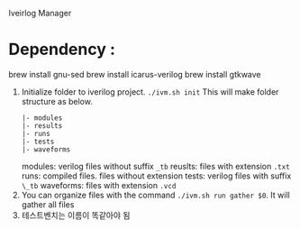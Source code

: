 Iveirlog Manager

# Dependency :

brew install gnu-sed
brew install icarus-verilog
brew install gtkwave

1. Initialize folder to iverilog project.
   `./ivm.sh init`
   This will make folder structure as below.
   ```
   |- modules
   |- results
   |- runs
   |- tests
   |- waveforms
   ```
   modules: verilog files without suffix `_tb`
   reuslts: files with extension `.txt`
   runs: compiled files. files without extension
   tests: verilog files with suffix `\_tb`
   waveforms: files with extension `.vcd`
2. You can organize files with the command `./ivm.sh run gather $0`. It will gather all files
3. 테스트벤치는 이름이 똑같아야 됨
